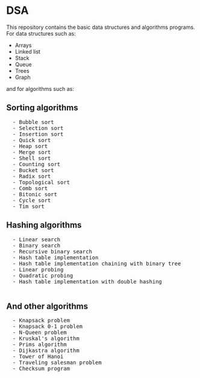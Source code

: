 # DSA
<p>This repository contains the basic data structures and algorithms programs. For data structures such as:</p>
<ul>
<li>Arrays</li>
<li>Linked list</li>
<li>Stack</li>
<li>Queue</li>
<li>Trees</li>
<li>Graph</li>
</ul>
<p>and for algorithms such as:</p>
<h2>Sorting algorithms</h2>
<pre>
  - Bubble sort
  - Selection sort
  - Insertion sort
  - Quick sort
  - Heap sort
  - Merge sort 
  - Shell sort
  - Counting sort
  - Bucket sort
  - Radix sort 
  - Topological sort
  - Comb sort
  - Bitonic sort
  - Cycle sort
  - Tim sort
</pre>
<h2>Hashing algorithms</h2>
<pre>
  - Linear search
  - Binary search 
  - Recursive binary search 
  - Hash table implementation
  - Hash table implementation chaining with binary tree
  - Linear probing
  - Quadratic probing 
  - Hash table implementation with double hashing
 </pre>
<h2>And other algorithms</h2>
<pre>
  - Knapsack problem 
  - Knapsack 0-1 problem
  - N-Queen problem
  - Kruskal's algorithm
  - Prims algorithm
  - Dijkastra algorithm
  - Tower of Hanoi 
  - Traveling salesman problem
  - Checksum program
</pre>